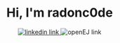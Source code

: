 <div id="header" align="center">
  <h1>Hi, I'm radonc0de</h1>
  <div id="badges">
    <a href="https://www.linkedin.com/in/keith-lehman-930949224/">
      <img src="https://img.shields.io/badge/LinkedIn-blue?logo=linkedin&logoColor=white&style=for-the-badge" alt="linkedin link">
    </a
    <a href="http://159.203.177.102/#">
      <img src="https://img.shields.io/badge/-openEJ.io-green" alt="openEJ link"
    </a>
  </div>
</div>


